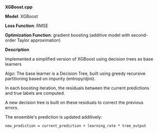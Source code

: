 **XGBoost.cpp**  

   **Model**: XGBoost  
  
   **Loss Function**: RMSE
    
   **Optimization Function**: gradient boosting (additive model with second-order Taylor approximation)


**Description**

Implemented a simplified version of XGBoost using decision trees as base learners

Algo:
  The base learner is a Decision Tree, built using greedy recursive partitioning based on impurity (entropy/djini).
  
  In each boosting iteration, the residuals between the current predictions and true labels are computed.
  
  A new decision tree is built on these residuals to correct the previous errors.
  
  The ensemble's prediction is updated additively:
    
    new_prediction = current_prediction + learning_rate * tree_output
     
